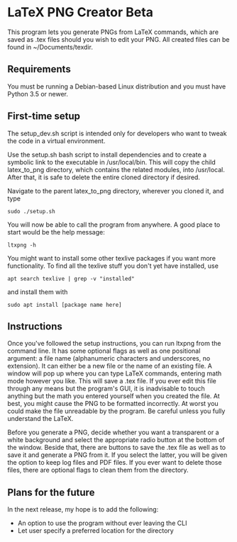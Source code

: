 # LaTeX PNG Creator Beta
This program lets you generate PNGs from LaTeX commands, which are saved as .tex files should you wish to edit your PNG. All created files can be found in ~/Documents/texdir.

## Requirements
You must be running a Debian-based Linux distribution and you must have Python 3.5 or newer.

## First-time setup
The setup_dev.sh script is intended only for developers who want to tweak the code in a virtual environment.

Use the setup.sh bash script to install dependencies and to create a symbolic link to the executable in /usr/local/bin. This will copy the child latex_to_png directory, which contains the related modules, into /usr/local. After that, it is safe to delete the entire cloned directory if desired.

Navigate to the parent latex_to_png directory, wherever you cloned it, and type
```
sudo ./setup.sh
```
 You will now be able to call the program from anywhere. A good place to start would be the help message:
```
ltxpng -h
```
You might want to install some other texlive packages if you want more functionality. To find all the texlive stuff you don't yet have installed, use
```
apt search texlive | grep -v "installed"
```
and install them with
```
sudo apt install [package name here]
```

## Instructions
Once you've followed the setup instructions, you can run ltxpng from the command line. It has some optional flags as well as one positional argument: a file name (alphanumeric characters and underscores, no extension). It can either be a new file or the name of an existing file. A window will pop up where you can type LaTeX commands, entering math mode however you like. This will save a .tex file. If you ever edit this file through any means but the program's GUI, it is inadvisable to touch anything but the math you entered yourself when you created the file. At best, you might cause the PNG to be formatted incorrectly. At worst you could make the file unreadable by the program. Be careful unless you fully understand the LaTeX.

Before you generate a PNG, decide whether you want a transparent or a white background and select the appropriate radio button at the bottom of the window. Beside that, there are buttons to save the .tex file as well as to save it and generate a PNG from it. If you select the latter, you will be given the option to keep log files and PDF files. If you ever want to delete those files, there are optional flags to clean them from the directory.

## Plans for the future
In the next release, my hope is to add the following:
  - An option to use the program without ever leaving the CLI
  - Let user specify a preferred location for the directory